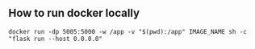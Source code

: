 ## How to run docker locally

```
docker run -dp 5005:5000 -w /app -v "$(pwd):/app" IMAGE_NAME sh -c "flask run --host 0.0.0.0"
```